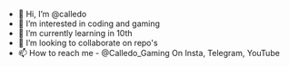 - 👋 Hi, I’m @calledo
- 👀 I’m interested in coding and gaming
- 🌱 I’m currently learning in 10th
- 💞️ I’m looking to collaborate on repo's
- 📫 How to reach me - @Calledo_Gaming On Insta, Telegram, YouTube

<!---
calledo/calledo is a ✨ special ✨ repository because its `README.md` (this file) appears on your GitHub profile.
You can click the Preview link to take a look at your changes.
--->
